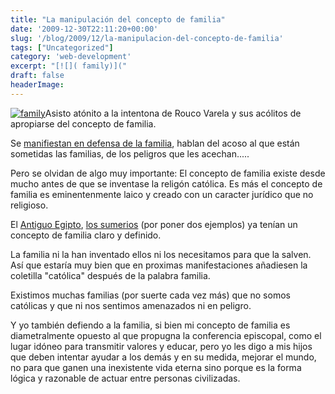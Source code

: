 ```yaml
---
title: "La manipulación del concepto de familia"
date: '2009-12-30T22:11:20+00:00'
slug: '/blog/2009/12/la-manipulacion-del-concepto-de-familia'
tags: ["Uncategorized"]
category: 'web-development'
excerpt: "[![]( family)]("
draft: false
headerImage: 
---
```

[![](http://static.squarespace.com/static/5303797ae4b0c6ad9e43f072/5303ce80e4b0400995a883d6/5303cf2be4b0400995a88a92/1392758571264/family1.jpg?format=original "family")](http://static.squarespace.com/static/5303797ae4b0c6ad9e43f072/5303ce80e4b0400995a883d6/5303cf2be4b0400995a88a8f/1392758571079/family1.jpg?format=original)Asisto atónito a la intentona de Rouco Varela y sus acólitos de apropiarse del concepto de familia.

Se [manifiestan en defensa de la familia](http://www.publico.es/agencias/efe/281160/miles/personas/arropan/rouco/misa/familias), hablan del acoso al que están sometidas las familias, de los peligros que les acechan.....

Pero se olvidan de algo muy importante: El concepto de familia existe desde mucho antes de que se inventase la religón católica. Es más el concepto de familia es eminentenmente laico y creado con un caracter jurídico que no religioso.

El [Antiguo Egipto](http://www.egiptomania.com/vidacotidiana/infancia.htm), [los sumerios](http://www.portalplanetasedna.com.ar/sumerios.htm) (por poner dos ejemplos) ya tenían un concepto de familia claro y definido.

La familia ni la han inventado ellos ni los necesitamos para que la salven. Así que estaría muy bien que en proximas manifestaciones añadiesen la coletilla "católica" después de la palabra familia.

Existimos muchas familias (por suerte cada vez más) que no somos católicas y que ni nos sentimos amenazados ni en peligro.

Y yo también defiendo a la familia, si bien mi concepto de familia es diametralmente opuesto al que propugna la conferencia episcopal, como el lugar idóneo para transmitir valores y educar, pero yo les digo a mis hijos que deben intentar ayudar a los demás y en su medida, mejorar el mundo, no para que ganen una inexistente vida eterna sino porque es la forma lógica y razonable de actuar entre personas civilizadas.

